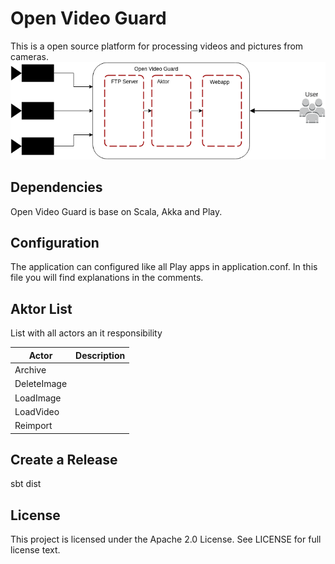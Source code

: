 # Open Video Guard
This is a open source platform for processing videos and pictures from cameras.
![Open Video Guard overview](https://raw.githubusercontent.com/pbolle/openvideoguard/master/doc/ovg.png)

## Dependencies
Open Video Guard is base on Scala, Akka and Play.

## Configuration
The application can configured like all Play apps in application.conf.
In this file you will find explanations in the comments.

## Aktor List
List with all actors an it responsibility

| Actor       | Description |
|-------------|-------------|
|Archive      |       |
|DeleteImage  |   |
|LoadImage  |   |
|LoadVideo  |   |
|Reimport  |   |

## Create a Release

sbt dist

## License

This project is licensed under the Apache 2.0 License. See LICENSE for full license text.